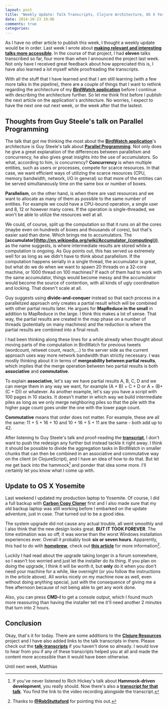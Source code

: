 ```yaml
---
layout: post
title: "Weekly Update: Talk Transcripts, Clojure Architecture, OS X Yosemite"
date: 2014-10-23 19:06
comments: true
categories: 
---
```

As I have no other article to publish this week, I thought a weekly update would be in order. Last week I wrote about **[making relevant and interesting talks more accessible](http://matthiasnehlsen.com/blog/2014/10/15/talk-transcripts/)**. In the course of that project, I had **eleven** talks transcribed so far, four more than when I announced the project last week. Not only have I received great feedback about how appreciated this is, I have also learned a lot myself while proofreading the transcripts.

<!-- more -->

With all the stuff that I have learned and that I am still learning (with a few more talks in the pipeline), there are a couple of things that I want to rethink regarding the architecture of my **[BirdWatch application](https://github.com/matthiasn/BirdWatch)** before I continue with describing the architecture further. So let me think first before I publish the next article on the application's architecture. No worries, I expect to have the next one out next week, or the week after that the lastest.

## Thoughts from Guy Steele's talk on Parallel Programming

The talk that got me thinking the most about the **[BirdWatch application](https://github.com/matthiasn/BirdWatch)**'s architecture is Guy Steele's talk about **[Parallel Programming](https://github.com/matthiasn/talk-transcripts/blob/master/Steele_Guy/ParallelProg.md)**. Not only does he give a great explanation of the differences between parallelism and concurrency, he also gives great insights into the use of accumulators. So what, according to him, is concurrency? **Concurrency** is when multiple entities, such as users or processes, compete for scarce resources. In that case, we want efficient ways of utilizing the scarce resources (CPU, memory bandwidth, network, I/O in general) so that more of the entities can be served simultaneously time on the same box or number of boxes.

**Parallelism**, on the other hand, is when there are vast resources and we want to allocate as many of them as possible to the same number of entities. For example we could have a CPU-bound operation, a single user and 8, 12 or however many cores. If the operation is single-threaded, we won't be able to utilize the resources well at all.

We could, of course, split up the computation so that it runs on all the cores (maybe even on hundreds of boxes and thousands of cores), but that's easier said than done. Which brings me to accumulators. The **[accumulator](http://en.wikipedia.org/wiki/Accumulator_(computing\))**, as the name suggests, is where intermediate results are stored while a computation is ongoing. As Guy points out, this has served us extremely well for as long as we didn't have to think about parallelism. If the computation happens serially in a single thread, the accumulator is great, but what do we do when we want to spawn 20 threads on a 32-core machine, or 1000 thread on 100 machines? If each of them had to work with the same accumulator, things would become messy and the accumulator would become the source of contention, with all kinds of ugly coordination and locking. That doesn't scale at all.

Guy suggests using **divide-and-conquer** instead so that each process in a parallelized approach only creates a partial result which will be combined with other partial results later. He argues for **MapReduce in the small** in addition to MapReduce in the large. I think this makes a lot of sense. That way, the partial results are created in the map phase on a number of threads (potentially on many machines) and the reduction is where the partial results are combined into a final result.

I had been thinking along these lines for a while already when thought about moving parts of the computation in BirdWatch for previous tweets (wordcount, retweet count, reach,...) to the server side as the current approach uses way more network bandwidth than strictly necessary. I was mostly thinking about it in terms of **mergeability between partial results**, which implies that the merge operation between two partial results is both **associative** and **commutative**. 

To explain **associative**, let's say we have partial results A, B, C, D and we can merge them in any way we want, for example (A + B) + C + D or A + (B+ (C + D)) or whatever. As another example, let's say you have a script with 100 pages in 10 stacks. It doesn't matter in which way we build intermediate piles as long as we only merge neighboring piles so that the pile with the higher page count goes under the one with the lower page count. 

**Commutative** means that order does not matter. For example, these are all the same: 11 + 5 + 16 + 10 and 10 + 16 + 5 + 11 are the same - both add up to 42.

After listening to Guy Steele's talk and proof-reading the **[transcript](https://github.com/matthiasn/talk-transcripts/blob/master/Steele_Guy/ParallelProg.md)**, I don't want to push the redesign any further but instead tackle it right away. I think it should be possible to divide the aggregation tasks in BirdWatch in smaller chunks that can then be combined in an associative and commutative way on the client (in ClojureScript), and I have an idea of how to do that. But let me get back into the hammock[^1] and ponder that idea some more. I'll certainly let you know what I come up with.

## Update to OS X Yosemite
Last weekend I updated my production laptop to Yosemite. Of course, I did a full backup with **[Carbon Copy Cloner](http://bombich.com)** first and I also made sure that my old backup laptop was still working before I embarked on the update adventure, just in case. That turned out to be a good idea.

The system upgrade did not cause any actual trouble, all went smoothly and I also think that the new design looks great. **BUT IT TOOK FOREVER**. The time estimation was so off, it was worse than the worst Windows installation experiences ever. Overall it probably took **six or seven hours**. Apparently, this had to do with **[homebrew](http://brew.sh)**, check out **[this article](http://blog.pythonaro.com/2014/10/read-this-before-you-upgrade-to-osx.html)** for more information[^2].

Luckily I had read about the upgrade taking longer in a forum somewhere, so I wasn't too worried and just let the installer do its thing. If you plan on doing the upgrade, I think it will be worth it, but **only** do it when you don't need your machine for a while, like overnight (or you follow the instructions in the article above). All works nicely on my machine now as well, even without doing anything special, just with the consequence of giving me a free afternoon because of not being able to get any work done.

Also, you can press **CMD-l** to get a console output, which I found much more reassuring than having the installer tell me it'll need another 2 minutes that turn into 2 hours.

## Conclusion
Okay, that's it for today. There are some additions to the **[Clojure Resources](https://github.com/matthiasn/Clojure-Resources)** project and I have also added links to the talk transcripts in there. Please check out the **[talk-transcripts](https://github.com/matthiasn/talk-transcripts)** if you haven't done so already. I would love to hear from you if any of these transcripts helped you at all and made the content more accessible than it would have been otherwise.

Until next week,
Matthias

[^1]: If you've never listened to Rich Hickey's talk about **Hammock-driven development**, you really should. Now there's also a **[transcript for that talk](https://github.com/matthiasn/talk-transcripts/blob/master/Hickey_Rich/HammockDrivenDev.md)**. You find the link to the video recording alongside the transcript.
[^2]: Thanks to **[@RobStuttaford](https://twitter.com/RobStuttaford)** for pointing this out.
